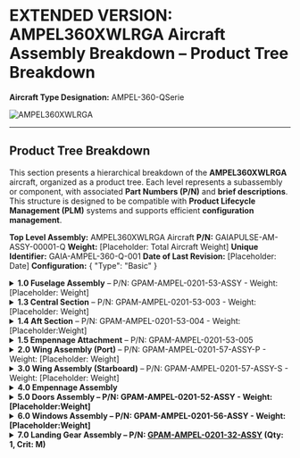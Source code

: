 # EXTENDED VERSION: AMPEL360XWLRGA Aircraft Assembly Breakdown – Product Tree Breakdown

**Aircraft Type Designation:** AMPEL-360-QSerie

![AMPEL360XWLRGA](https://camo.githubusercontent.com/0ac12a49298bfa8b91eebd309bb43cea96f27e2b72d083fe5c595e0d23df8ae9/68747470733a2f2f6578616d706c652e636f6d2f72656e646572696e675f616d70656c3336302e6a7067)

---

## Product Tree Breakdown

This section presents a hierarchical breakdown of the **AMPEL360XWLRGA** aircraft, organized as a product tree. Each level represents a subassembly or component, with associated **Part Numbers (P/N)** and **brief descriptions**. This structure is designed to be compatible with **Product Lifecycle Management (PLM)** systems and supports efficient **configuration management**.

**Top Level Assembly:** AMPEL360XWLRGA Aircraft
**P/N:** GAIAPULSE-AM-ASSY-00001-Q
**Weight:** [Placeholder: Total Aircraft Weight]
**Unique Identifier:** GAIA-AMPEL-360-Q-001
**Date of Last Revision:** [Placeholder: Date]
**Configuration:** { "Type": "Basic" }

<details>
  <summary><b>1.0 Fuselage Assembly</b> – P/N: GPAM-AMPEL-0201-53-ASSY - Weight: [Placeholder: Weight]</summary>
  - **Description:** Main body of the aircraft, houses cockpit, cabin, and cargo areas.
  - **Unique Identifier:** FUS-001
  - **Date of Last Revision:** [Placeholder: Date]
  - **Configuration:** { "Type": "Basic" }
  <details>
    <summary><b>1.1 Nose Section</b> – P/N: GPAM-AMPEL-0201-53-001 - Weight: [Placeholder: Weight]</summary>
    - **Description:** Forward-most section, protects sensors and flight instrumentation.
    - **Unique Identifier:** FUS-001-001
    - **Date of Last Revision:** [Placeholder: Date]
    - **Configuration:** { "Type": "Basic" }
    <details>
      <summary><b>1.1.1 Nose Cone</b> – P/N: GPAM-AMPEL-0201-53-001-001 - Weight: [Placeholder: Weight]</summary>
       - **Description:** Aerodynamic forward fairing, protects sensors.
       - **Unique Identifier:** ANC-001
       - **Material:** [Placeholder: Material]
       - **Supplier:** [Placeholder: Supplier and P/N]
       - **Lead Time:** [Placeholder: Lead Time]
       - **Weight:** [Placeholder: Weight]
       - **Compliance:**
         - **RoHS Compliant:** [Placeholder: Yes/No]
         - **ITAR Controlled:** [Placeholder: Yes/No]
       - **Cost:** [Placeholder: Cost]
       - **CAD Model:** [Placeholder: Link to CAD Model]
       - **Assembly Instructions:** [Placeholder: Link to Assembly Instructions]
       - **Notes:** [Placeholder: Notes]
       - **Date of Last Revision:** [Placeholder: Date]
       - **Configuration:** { "Type": "Basic" }
    </details>
    <details>
      <summary><b>1.1.2 Radome</b> – P/N: GPAM-AMPEL-0201-53-001-002 - Weight: [Placeholder: Weight]</summary>
       - **Description:** Composite structure, radar antenna cover, weather resistant.
       - **Unique Identifier:** RDM-001
       - **Material:** [Placeholder: Material]
       - **Supplier:** [Placeholder: Supplier and P/N]
       - **Lead Time:** [Placeholder: Lead Time]
       - **Weight:** [Placeholder: Weight]
       - **Compliance:**
         - **RoHS Compliant:** [Placeholder: Yes/No]
         - **ITAR Controlled:** [Placeholder: Yes/No]
       - **Cost:** [Placeholder: Cost]
       - **CAD Model:** [Placeholder: Link to CAD Model]
       - **Date of Last Revision:** [Placeholder: Date]
        - **Configuration:** { "Type": "Basic" }
    </details>
      <details>
        <summary><b>1.1.3 Cockpit Structure (Nose)</b> – P/N: GPAM-AMPEL-0201-53-001-003 - Weight: [Placeholder:Weight]</summary>
       - **Description:** Primary structural frame, supports cockpit components in nose section.
       - **Unique Identifier:** NCS-001
       - **Material:** [Placeholder: Material]
       - **Supplier:** [Placeholder: Supplier and P/N]
       - **Lead Time:** [Placeholder: Lead Time]
       - **Weight:** [Placeholder: Weight]
       - **Compliance**:
         - **RoHS Compliant**: [Placeholder: Yes/No]
         - **ITAR Controlled**: [Placeholder: Yes/No]
       - **Cost**: [Placeholder: Cost]
       - **CAD Model:** [Placeholder: Link to CAD Model]
       - **Date of Last Revision:** [Placeholder: Date]
        - **Configuration:** { "Type": "Basic" }
      </details>
        <details>
            <summary><b>1.1.4 Navigation & Sensor Suite – Nose</b> – P/N: GPAM-AMPEL-0201-53-001-100-ASSY - Weight: [Placeholder: Weight]</summary>
            - **Description**: Integrated sensor package: Radar, IR, optical sensors.
            - **Unique Identifier**: NSS-001
            - **Material**: [Placeholder: Material]
            - **Supplier**: [Placeholder: Supplier and P/N]
            - **Lead Time**: [Placeholder: Lead Time]
            - **Weight**: [Placeholder: Weight]
            - **Compliance**:
              - **RoHS Compliant**: [Placeholder: Yes/No]
              - **ITAR Controlled**: [Placeholder: Yes/No]
            - **Cost**: [Placeholder: Cost]
            - **CAD Model:** [Placeholder: Link to CAD model]
            - **Date of Last Revision**: [Placeholder: Date]
            - **Configuration:** { "Type": "Basic" }
        </details>
    </details>

    <details>
        <summary><b>1.2 Forward Section</b> – P/N: GPAM-AMPEL-0201-53-002 - Weight: [Placeholder: Weight]</summary>
        - **Description:** Section behind the nose, including the cockpit and avionics bays.
        - **Unique Identifier:** FFS-001
        - **Date of Last Revision:** [Placeholder: Date]
        - **Configuration:** { "Type": "Basic" }

        <details>
            <summary><b>1.2.1 Cockpit Module</b> – P/N: GPAM-AMPEL-0201-25-001-ASSY</summary>
            - **Configuration:** { "Type": "Basic" }
            <details>
                <summary><b>1.2.1.1 Instrument Panel</b> – P/N: GPAM-AMPEL-0201-25-001-001</summary>
                - **Description:** Integrated display system, flight data and controls interface.
                - **Unique Identifier:** IP-001
                - **Material:** [Placeholder: Material]
                - **Supplier:** [Placeholder: Supplier and P/N]
                - **Lead Time:** [Placeholder: Lead Time]
                - **Weight:** [Placeholder: Weight]
                - **Compliance:**
                    - **RoHS Compliant:** [Placeholder: Yes/No]
                    - **ITAR Controlled:** [Placeholder: Yes/No]
                - **Cost:** [Placeholder: Cost]
                - **CAD Model:** [Placeholder: Link to CAD Model]
                - **Date of Last Revision:** [Placeholder: Date]
                - **Configuration:** { "Type": "Basic" }
            </details>
            <details>
                <summary><b>1.2.1.2 Pilot Seats</b> – P/N: GPAM-AMPEL-0201-25-001-002</summary>
                - **Description:** Ergonomic, adjustable pilot and co-pilot seating units.
                - **Unique Identifier:** PS-001
                - **Material:** [Placeholder: Material]
                - **Supplier:** [Placeholder: Supplier and P/N]
                - **Lead Time:** [Placeholder: Lead Time]
                - **Weight:** [Placeholder: Weight] (per seat)
                - **Compliance:**
                    - **RoHS Compliant:** [Placeholder: Yes/No]
                    - **ITAR Controlled:** [Placeholder: Yes/No]
                - **Cost:** [Placeholder: Cost] (per seat)
                - **CAD Model:** [Placeholder: Link to CAD Model]
                - **Date of Last Revision:** [Placeholder: Date]
                - **Configuration:** { "Type": "Basic" }
            </details>
      <details>
                <summary><b>1.2.1.3 Control Yokes/Sidesticks</b> – P/N: GPAM-AMPEL-0201-25-001-003</summary>
                - **Description:** Primary flight control inputs, fly-by-quantum controls.
                - **Unique Identifier:** CY-001
                - **Material:** [Placeholder: Material]
                - **Supplier:** [Placeholder: Supplier and P/N]
                - **Lead Time:** [Placeholder: Lead Time]
                - **Weight:** [Placeholder: Weight] (per yoke)
                - **Compliance:**
                  - **RoHS Compliant:** [Placeholder: Yes/No]
                  - **ITAR Controlled:** [Placeholder: Yes/No]
                - **Cost:** [Placeholder: Cost] (per yoke)
                - **CAD Model:** [Placeholder: Link to CAD Model]
                - **Date of Last Revision:** [Placeholder: Date]
                - **Configuration:** { "Type": "Basic" }
            </details>
      <details>
                <summary><b>1.2.1.4 Cockpit Environmental Control System (ECS) Outlets</b> – P/N: GPAM-AMPEL-0201-21-001-001</summary>
                - **Description:** Dedicated ECS outlets for cockpit climate control.
                - **Unique Identifier:** ECO-001
                - **Material:** [Placeholder: Material]
                - **Supplier:** [Placeholder: Supplier and P/N]
                - **Lead Time:** [Placeholder: Lead Time]
                - **Weight:** [Placeholder: Weight] (per outlet)
                - **Compliance:**
                  - **RoHS Compliant:** [Placeholder: Yes/No]
                  - **ITAR Controlled:** [Placeholder: Yes/No]
                - **Cost:** [Placeholder: Cost] (per outlet)
                - **CAD Model:** [Placeholder: Link to CAD Model]
                - **Date of Last Revision:** [Placeholder: Date]
                - **Configuration:** { "Type": "Basic" }
            </details>
            </details>
       <details>
            <summary><b>1.2.2 Avionics Bay</b> – P/N: GPAM-AMPEL-0201-24-001-ASSY</summary>
            - **Description:** Pressurized enclosure, houses core avionics and Flight Control System computers.
            - **Unique Identifier:** AVB-001
            - **Date of Last Revision:** [Placeholder: Date]
            - **Configuration:** { "Type": "Basic" }
           <details>
              <summary><b>1.2.2.1 Flight Control Computer (FCC)</b> – P/N: GPAM-AMPEL-0201-27-001</summary>
              - **Description:** Primary FCC, manages flight surfaces and stability.
              - **Unique Identifier:** FCC-001
              - **Material:** [Placeholder:Material]
              - **Supplier:** [Placeholder: Supplier, and P/N]
              - **Lead Time:** [Placeholder: Lead Time]
              - **Weight:** [Placeholder: Weight]
              - **Compliance:**
                - **RoHS Compliant:** [Placeholder: Yes/No]
                - **ITAR Controlled:** [Placeholder: Yes/No]
              - **Cost:** [Placeholder: Cost]
              - **CAD Model:** [Placeholder: Link to CAD model]
              - **Date of Last Revision:** [Placeholder: Date]
              - **Configuration:** { "Type": "Basic" }
           </details>
           <details>
            <summary><b>1.2.2.2 Navigation Computer</b> – P/N: GPAM-AMPEL-0201-34-001</summary>
            - **Description**: Processes navigation data, GPS, inertial guidance systems.
            - **Unique Identifier**: NAV-001
            - **Material**: [Placeholder:Material]
            - **Supplier**: [Placeholder: Supplier and P/N]
            - **Lead Time**: [Placeholder: Lead Time]
            - **Weight**: [Placeholder: Weight]
            - **Compliance**:
              - **RoHS Compliant**: [Placeholder: Yes/No]
              - **ITAR Controlled**: [Placeholder: Yes/No]
            - **Cost**: [Placeholder: Cost]
            - **CAD Model:** [Placeholder: Link to CAD model]
            - **Date of Last Revision:** [Placeholder: Date]
            - **Configuration:** { "Type": "Basic" }
           </details>
           </details>
        <details>
            <summary><b>1.2.3 Forward Fuselage Structure</b> – P/N: GPAM-AMPEL-0201-53-002-001</summary>
            - **Description**: Structural shell and frames for the forward fuselage section.
            - **Unique Identifier**: FFS-002
            - **Material**: [Placeholder: Material]
            - **Supplier**: [Placeholder: Supplier and P/N]
            - **Lead Time**: [Placeholder: Lead Time]
            - **Weight**: [Placeholder: Weight]
            - **Compliance:**
              - **RoHS Compliant**: [Placeholder: Yes/No]
              - **ITAR Controlled**: [Placeholder: Yes/No]
            - **Cost**: [Placeholder: Cost]
            - **CAD Model:** [Placeholder: Link to CAD model]
            - **Date of Last Revision:** [Placeholder: Date]
            - **Configuration:** { "Type": "Basic" }
            - **Assembly Video:** [Placeholder: Link to Assembly Video]
        </details>
    </details>
</details>

<details>
  <summary><b>1.3 Central Section</b> – P/N: GPAM-AMPEL-0201-53-003 - Weight: [Placeholder: Weight]</summary>
    - **Description:** Main fuselage section, housing the cabin and cargo areas.
    - **Unique Identifier:** CFS-001
    - **Date of Last Revision:** [Placeholder: Date]
    - **Configuration:** { "Type": "Basic" }
        <details>
            <summary><b>1.3.4 Floor Structure</b> – P/N: GPAM-AMPEL-0201-53-003-001</summary>
            - **Description:** Load-bearing cabin floor structure, attachment points for seats/cargo.
            - **Unique Identifier:** FLS-001
            - **Material:** [Placeholder: Material]
            - **Supplier:** [Placeholder: Supplier, and P/N]
            - **Lead Time:** [Placeholder: Lead Time]
            - **Weight:** [Placeholder: Weight]
            - **Compliance:**
                - **RoHS Compliant:** [Placeholder: Yes/No]
                - **ITAR Controlled:** [Placeholder: Yes/No]
            - **Cost:** [Placeholder: Cost]
            - **CAD Model:** [Placeholder: Link to CAD model]
           - **Date of Last Revision:** [Placeholder: Date]
           - **Configuration:** { "Type": "Basic" }
        </details>
        <details>
          <summary><b>1.3.5 Central Fuselage Structure</b> – P/N: GPAM-AMPEL-0201-53-003-002</summary>
           - **Description:** Structural shell and frames for central fuselage section.
           - **Unique Identifier:** CFS-002
           - **Material:** [Placeholder: Material]
           - **Supplier:** [Placeholder: Supplier, and P/N]
           - **Lead Time:** [Placeholder: Lead Time]
           - **Weight:** [Placeholder: Weight]
           - **Compliance**:
             - **RoHS Compliant**: [Placeholder: Yes/No]
             - **ITAR Controlled**: [Placeholder: Yes/No]
           - **Cost**: [Placeholder: Cost]
           - **CAD Model:** [Placeholder: Link to CAD model]
           - **Assembly Video:** [View Documentation](https://example.com/videos/central_fuselage_assembly.mp4)
           - **Date of Last Revision:** [Placeholder: Date]
           - **Configuration:** { "Type": "Basic" }
        </details>
  </details>

<details>
  <summary><b>1.4 Aft Section</b> – P/N: GPAM-AMPEL-0201-53-004 - Weight: [Placeholder:Weight]</summary>
  - **Configuration:** { "Type": "Basic" }
  <details>
      <summary><b>1.4.3 Aft Fuselage Structure</b> – P/N: GPAM-AMPEL-0201-53-004-002</summary>
       - **Description:** Structural shell and frames for aft fuselage section.
       - **Unique Identifier:** AFS-001
       - **Material:** [Placeholder: Material]
       - **Supplier:** [Placeholder: Supplier, and P/N]
       - **Lead Time:** [Placeholder: Lead Time]
       - **Weight:** [Placeholder: Weight]
       - **Compliance**:
         - **RoHS Compliant**: [Placeholder: Yes/No]
         - **ITAR Controlled**: [Placeholder: Yes/No]
       - **Cost**: [Placeholder: Cost]
       - **CAD Model:** [Placeholder: Link to CAD model]
       - **Assembly Video:** [View Documentation](https://example.com/videos/central_fuselage_assembly.mp4)
       - **Date of Last Revision:** [Placeholder: Date]
       - **Configuration:** { "Type": "Basic" }
    </details>
</details>

<details>
  <summary><b>1.5 Empennage Attachment</b> – P/N: GPAM-AMPEL-0201-53-005</summary>
    - **Description:** Reinforced fuselage structure, interface for Empennage Assembly.
    - **Unique Identifier:** ETA-001
    - **Material:** [Placeholder: Material]
    - **Supplier:** [Placeholder: Supplier and P/N]
    - **Lead Time:** [Placeholder: Lead Time]
    - **Weight:** [Placeholder: Weight]
    - **Compliance:**
        - **RoHS Compliant:** [Placeholder: Yes/No]
        - **ITAR Controlled:** [Placeholder: Yes/No]
    - **Cost:** [Placeholder: Cost]
    - **CAD Model:** [Placeholder: Link to CAD Model]
    - **Date of Last Revision:** [Placeholder: Date]
    - **Configuration:** { "Type": "Basic" }
</details>
</details>

<details>
  <summary><b>2.0 Wing Assembly (Port)</b> – P/N: GPAM-AMPEL-0201-57-ASSY-P - Weight: [Placeholder: Weight]</summary>
  - **Description:** Left (port) wing assembly, including wing skin, ribs, spars, and control surfaces.
  - **Unique Identifier:** WNG-P-001
  - **Overall Dimensions:** Span: [Placeholder: Span], Chord: [Placeholder: Chord], Thickness: [Placeholder: Thickness]
  - **Weight:** [Placeholder: Weight]
  - **Date of Last Revision:** [Placeholder: Date]
   - **Configuration:** { "Type": "Basic" }
  <details>
    <summary><b>2.1 Wing Structure</b> – P/N: GPAM-AMPEL-0201-57-001 - Weight: [Placeholder: Weight]</summary>
     - **Description:** Internal wing framework.
     - **Unique Identifier:** WSP-001-S
     - **Date of Last Revision**: [Placeholder: Date]
     - **Configuration:** { "Type": "Basic" }
    <details>
      <summary><b>2.1.1 Spars (Front)</b> – P/N: GPAM-AMPEL-0201-57-001-001</summary>
       - **Description:** Forward primary load-bearing wing spars, high-strength alloy.
       - **Unique Identifier:** WSP-001-F-P
       - **Material:** [Placeholder: Material]
       - **Supplier:** [Placeholder: Supplier and P/N]
       - **Lead Time:** [Placeholder: Lead Time]
       - **Weight:** [Placeholder: Weight]
       - **Compliance:**
         - **RoHS Compliant:** [Placeholder: Yes/No]
         - **ITAR Controlled:** [Placeholder: Yes/No]
       - **Cost:** [Placeholder: Cost]
       - **CAD Model:** [Placeholder: Link to CAD Model]
       - **Date of Last Revision:** [Placeholder: Date]
       - **Configuration:** { "Type": "Basic" }
    </details>
    <details>
      <summary><b>2.1.2 Spars (Rear)</b> – P/N: GPAM-AMPEL-0201-57-001-002</summary>
       - **Description:** Rear primary load-bearing wing spars, high-strength alloy.
       - **Unique Identifier:** WSP-002-R-P
       - **Material:** [Placeholder: Material]
       - **Supplier:** [Placeholder: Supplier and P/N]
       - **Lead Time:** [Placeholder: Lead Time]
       - **Weight:** [Placeholder: Weight]
       - **Compliance:**
         - **RoHS Compliant:** [Placeholder: Yes/No]
         - **ITAR Controlled:** [Placeholder: Yes/No]
       - **Cost:** [Placeholder: Cost]
       - **CAD Model:** [Placeholder: Link to CAD Model]
       - **Date of Last Revision:** [Placeholder: Date]
        - **Configuration:** { "Type": "Basic" }
    </details>
    <details>
      <summary><b>2.1.3 Ribs</b> – P/N: GPAM-AMPEL-0201-57-001-003</summary>
       - **Description:** Airfoil shape formers, internal wing structure support members.
       - **Unique Identifier:** WRB-001-P (sequentially numbered)
       - **Material:** [Placeholder: Material]
       - **Supplier:** [Placeholder: Supplier and P/N]
       - **Lead Time:** [Placeholder: Lead Time]
       - **Weight:** [Placeholder: Weight] (per rib)
       - **Compliance:**
         - **RoHS Compliant:** [Placeholder: Yes/No]
         - **ITAR Controlled:** [Placeholder: Yes/No]
       - **Cost:** [Placeholder: Cost] (per rib)
       - **CAD Model:** [Placeholder: Link to CAD Model]
       - **Date of Last Revision:** [Placeholder: Date]
       - **Configuration:** { "Type": "Basic" }
    </details>
    <details>
      <summary><b>2.1.4 Skin Panels</b> – P/N: GPAM-AMPEL-0201-57-001-004</summary>
       - **Description:** Aerodynamic outer wing surfaces, composite material, Port side.
       - **Unique Identifier:** WSK-001-P
       - **Material:** [Placeholder: Material]
       - **Supplier:** [Placeholder: Supplier and P/N]
       - **Lead Time:** [Placeholder: Lead Time]
       - **Weight:** [Placeholder: Weight]
       - **Compliance:**
         - **RoHS Compliant:** [Placeholder: Yes/No]
         - **ITAR Controlled:** [Placeholder: Yes/No]
       - **Cost:** [Placeholder: Cost]
       - **CAD Model:** [Placeholder: Link to CAD Model]
       - **Date of Last Revision:** [Placeholder: Date]
        - **Configuration:** { "Type": "Basic" }
    </details>
  </details>
  <details>
    <summary><b>2.2 Winglets</b> – P/N: GPAM-AMPEL-0201-57-002-P</summary>
     - **Description:** Drag-reducing wingtip devices, enhance aerodynamic efficiency, Port side.
     - **Unique Identifier:** WLT-001-P
     - **Material:** [Placeholder: Material]
     - **Supplier:** [Placeholder: Supplier and P/N]
     - **Lead Time:** [Placeholder: Lead Time]
     - **Weight:** [Placeholder: Weight]
     - **Compliance:**
       - **RoHS Compliant:** [Placeholder: Yes/No]
       - **ITAR Controlled:** [Placeholder: Yes/No]
     - **Cost:** [Placeholder: Cost]
     - **CAD Model:** [Placeholder: Link to CAD Model]
     - **Date of Last Revision:** [Placeholder: Date]
     - **Configuration:** { "Type": "Basic" }
  </details>
    <details>
        <summary><b>2.3 High-Lift Devices Assembly</b> – P/N: GPAM-AMPEL-0201-57-003-ASSY</summary>
        - **Description:** Complete assembly of flaps and slats, Port side.
        - **Unique Identifier:** HLD-001-P
        - **Weight:** [Placeholder: Weight]
        - **Date of Last Revision:** [Placeholder: Date]
        - **Configuration:** { "Type": "Basic" }
   </details>
  <details>
    <summary><b>2.4 Control Surfaces</b> – P/N: GPAM-AMPEL-0201-57-004-ASSY-P</summary>
     - **Description:** Ailerons and spoilers for roll control, aerodynamic control, Port wing.
     - **Unique Identifier:** CS-001-P
      - **Configuration:** { "Type": "Basic" }
     <details>
        <summary><b>2.4.1 Ailerons (Port Wing)</b> – P/N: GPAM-AMPEL-0201-57-004-001-P</summary>
         - **Description:** Primary roll control surfaces, outer wing trailing edge, Port side.
         - **Unique Identifier:** AIL-001-P
         - **Material:** [Placeholder: Material]
         - **Supplier:** [Placeholder: Supplier and P/N]
         - **Lead Time:** [Placeholder: Lead Time]
         - **Weight:** [Placeholder: Weight] (per aileron)
         - **Compliance:**
           - **RoHS Compliant:** [Placeholder: Yes/No]
           - **ITAR Controlled:** [Placeholder: Yes/No]
         - **Cost:** [Placeholder: Cost] (per aileron)
         - **CAD Model:** [Placeholder: Link to CAD Model]
         - **Assembly Video:** [View Documentation](https://example.com/videos/aileron_assembly.mp4)
         - **Date of Last Revision:** [Placeholder: Date]
        - **Configuration:** { "Type": "Basic" }
     </details>
     <details>
        <summary><b>2.4.2 Spoilers (Port Wing)</b> – P/N: GPAM-AMPEL-0201-57-004-002-P</summary>
         - **Description:** Lift dump and roll assist surfaces, upper wing surface, Port side.
         - **Unique Identifier:** SPL-001-P
         - **Material:** [Placeholder: Material]
         - **Supplier:** [Placeholder: Supplier and P/N]
         - **Lead Time:** [Placeholder: Lead Time]
         - **Weight:** [Placeholder: Weight] (per spoiler)
         - **Compliance:**
           - **RoHS Compliant:** [Placeholder: Yes/No]
           - **ITAR Controlled:** [Placeholder: Yes/No]
         - **Cost:** [Placeholder: Cost] (per spoiler)
         - **CAD Model:** [Placeholder: Link to CAD Model]
         - **Date of Last Revision:** [Placeholder: Date]
        - **Configuration:** { "Type": "Basic" }
     </details>
  </details>
  <details>
    <summary><b>2.5 Fuel Tank – Wing (Port)</b> – P/N: GPAM-AMPEL-0201-57-005-ASSY-P</summary>
     - **Description:** Integrated fuel tank within wing structure, Port side.
     - **Unique Identifier:** FTK-001-P
      - **Configuration:** { "Type": "Basic" }
     <details>
        <summary><b>2.5.1 Fuel Bladder (Port Wing)</b> – P/N: GPAM-AMPEL-0201-57-005-001-P</summary>
         - **Description:** Flexible fuel bladder within wing structure, Port side.
         - **Unique Identifier:** FTB-001-P
         - **Material:** [Placeholder: Material]
         - **Supplier:** [Placeholder: Supplier and P/N]
         - **Lead Time:** [Placeholder: Lead Time]
         - **Weight:** [Placeholder: Weight]
         - **Compliance:**
           - **RoHS Compliant:** [Placeholder: Yes/No]
           - **ITAR Controlled:** [Placeholder: Yes/No]
         - **Cost:** [Placeholder: Cost]
         - **CAD Model:** [Placeholder: Link to CAD Model]
         - **Date of Last Revision:** [Placeholder: Date]
        - **Configuration:** { "Type": "Basic" }
     </details>
     <details>
        <summary><b>2.5.2 Fuel Vent System (Port Wing)</b> – P/N: GPAM-AMPEL-0201-57-005-002-ASSY-P</summary>
         - **Description:** Fuel tank venting and pressure regulation system, Port side.
         - **Unique Identifier:** FVS-001-P
         - **Material:** [Placeholder: Material]
         - **Supplier:** [Placeholder: Supplier and P/N]
         - **Lead Time:** [Placeholder: Lead Time]
         - **Weight:** [Placeholder: Weight]
         - **Compliance:**
           - **RoHS Compliant:** [Placeholder: Yes/No]
           - **ITAR Controlled:** [Placeholder: Yes/No]
         - **Cost:** [Placeholder: Cost]
         - **CAD Model:** [Placeholder: Link to CAD Model]
         - **Date of Last Revision:** [Placeholder: Date]
          - **Configuration:** { "Type": "Basic" }
     </details>
     <details>
        <summary><b>2.5.3 Fuel Pump (Port Wing)</b> – P/N: GPAM-AMPEL-0201-57-005-003-P</summary>
         - **Description:** Fuel pump for fuel delivery from wing tank, Port side.
         - **Unique Identifier:** FUP-001-P
         - **Material:** [Placeholder: Material]
         - **Supplier:** [Placeholder: Supplier and P/N]
         - **Lead Time:** [Placeholder: Lead Time]
         - **Weight:** [Placeholder: Weight]
         - **Compliance:**
           - **RoHS Compliant:** [Placeholder: Yes/No]
           - **ITAR Controlled:** [Placeholder: Yes/No]
         - **Cost:** [Placeholder: Cost]
         - **CAD Model:** [Placeholder: Link to CAD Model]
         - **Date of Last Revision:** [Placeholder: Date]
         - **Configuration:** { "Type": "Basic" }
     </details>
  </details>
</details>

<details>
    <summary><b>3.0 Wing Assembly (Starboard)</b> – P/N: GPAM-AMPEL-0201-57-ASSY-S - Weight: [Placeholder: Weight]</summary>
   - **Description:** Starboard wing assembly. *(Structure mirrors the Port Wing Assembly – details use the “-S” suffix.)*
   - **Unique Identifier:** WPA-001-S
   - **Overall Dimensions:** Span: [Placeholder: Span], Chord: [Placeholder: Chord], Thickness: [Placeholder: Thickness]
   - **Weight:** [Placeholder: Weight]
    - **Configuration:** { "Type": "Basic" }
</details>

<details>
<summary><b>4.0 Empennage Assembly</summary>
- **Description:** Tail unit that includes horizontal and vertical stabilizers, rudder, and elevator.
- **Unique Identifier:** EMP-001
- **Date of Last Revision:** [Placeholder: Date]
- **Configuration:** { "Type": "Basic" }
    <details>
        <summary><b>4.1 Vertical Stabilizer</b> – P/N: GPAM-AMPEL-0201-55-001</summary>
            <details>
                <summary><b>4.1.1 Rudder</b> – P/N: GPAM-AMPEL-0201-55-001-001</summary>
                - **Description:** Vertical control surface, yaw control, aerodynamic hinge.
                - **Unique Identifier:** RDR-001
                - **Material:** [Placeholder:Material]
                - **Supplier:** [Placeholder: Supplier, and P/N]
                - **Lead Time:** [Placeholder: Lead Time]
                - **Weight:** [Placeholder: Weight]
                - **Compliance:**
                - **RoHS Compliant:** [Placeholder: Yes/No]
                - **ITAR Controlled:** [Placeholder: Yes/No]
                - **Cost:** [Placeholder: Cost]
                - **CAD Model:** [Placeholder: Link to CAD model]
                - **Date of Last Revision:** [Placeholder: Date]
                 - **Configuration:** { "Type": "Basic" }
            </details>
            <details>
                 <summary><b>4.1.2 Vertical Stabilizer Structure</summary>
                   - **Description**: Internal structure of the Vertical Stabilizer.
                   - **Unique Identifier**: VSS-001
                    - **Material:** [Placeholder: Material]
                    - **Supplier:** [Placeholder: Supplier, and P/N]
                    - **Lead Time:** [Placeholder: Lead Time]
                    - **Weight:** [Placeholder: Weight]
                    - **Compliance:**
                      - **RoHS Compliant:** [Placeholder: Yes/No]
                      - **ITAR Controlled:** [Placeholder: Yes/No]
                    - **Cost:** [Placeholder: Cost]
                    - **CAD Model:** [Placeholder: Link to CAD model]
                    - **Date of Last Revision:** [Placeholder: Date]
                     - **Configuration:** { "Type": "Basic" }
                 </details>
        </details>
    <details>
        <summary><b>4.2 Horizontal Stabilizer</b> – P/N: GPAM-AMPEL-0201-55-002</summary>
            <details>
                <summary><b>4.2.1 Elevators</b> – P/N: GPAM-AMPEL-0201-55-002-001</summary>
                - **Description:** Horizontal control surfaces, pitch control, aerodynamic hinge.
                - **Unique Identifier:** ELV-001
                - **Material:** [Placeholder: Material]
                - **Supplier:** [Placeholder: Supplier, and P/N]
                - **Lead Time:** [Placeholder: Lead Time]
                - **Weight:** [Placeholder: Weight]
                - **Compliance:**
                  - **RoHS Compliant:** [Placeholder: Yes/No]
                  - **ITAR Controlled:** [Placeholder: Yes/No]
                - **Cost:** [Placeholder: Cost]
                - **CAD Model:** [Placeholder: Link to CAD Model]
                - **Assembly Video:** [Placeholder: Link to Assembly Video]
                - **Date of Last Revision:** [Placeholder: Date]
                 - **Configuration:** { "Type": "Basic" }
            </details>
            <details>
                 <summary><b>4.2.2 Horizontal Stabilizer Structure</b> – P/N: GPAM-AMPEL-0201-55-002-002</summary>
                   - **Description**: Internal structure of the Horizontal Stabilizer.
                   - **Unique Identifier**: HSS-001
                   - **Material:** [Placeholder: Material]
                   - **Supplier:** [Placeholder: Supplier, and P/N]
                   - **Lead Time:** [Placeholder: Lead Time]
                   - **Weight:** [Placeholder: Weight]
                   - **Compliance:**
                     - **RoHS Compliant:** [Placeholder: Yes/No]
                     - **ITAR Controlled:** [Placeholder: Yes/No]
                   - **Cost:** [Placeholder: Cost]
                   - **CAD Model:** [Placeholder: Link to CAD Model]
                   - **Date of Last Revision:** [Placeholder: Date]
                    - **Configuration:** { "Type": "Basic" }
                 </details>
        </details>
</details>

<details>
  <summary><b>5.0 Doors Assembly</b> – P/N: GPAM-AMPEL-0201-52-ASSY - Weight: [Placeholder:Weight]</summary>
  - **Description:** Assemblies for main entry doors, cargo doors, and emergency exits.
  - **Unique Identifier:** DRS-001
  - **Date of Last Revision:** [Placeholder: Date]
  - **Configuration:** { "Type": "Basic" }
  <details>
    <summary><b>5.1 Passenger Doors</b> – P/N: GPAM-AMPEL-0201-52-001-ASSY</summary>
     - **Description:** Main passenger entry/exit door assemblies, Port and Starboard.
     - **Unique Identifier:** PD-001
     - **Date of Last Revision:** [Placeholder: Date]
      - **Configuration:** { "Type": "Basic" }
     <details>
       <summary><b>5.1.1 Passenger Door (Forward Port)</b> – P/N: GPAM-AMPEL-0201-52-001-001-FP</summary>
        - **Description:** Forward passenger entry door, Port side.
        - **Unique Identifier:** PDO-002-FP
        - **Material:** [Placeholder: Material]
        - **Supplier:** [Placeholder: Supplier and P/N]
        - **Lead Time:** [Placeholder: Lead Time]
        - **Weight:** [Placeholder: Weight]
        - **Compliance:**
          - **RoHS Compliant:** [Placeholder: Yes/No]
          - **ITAR Controlled:** [Placeholder: Yes/No]
        - **Cost:** [Placeholder: Cost]
        - **CAD Model:** [Placeholder: Link to CAD Model]
        - **Assembly Video:** [Placeholder: Link to Assembly Video]
        - **Date of Last Revision:** [Placeholder: Date]
         - **Configuration:** { "Type": "Basic" }
     </details>
    </details>
</details>

<details>
  <summary><b>6.0 Windows Assembly</b> – P/N: GPAM-AMPEL-0201-56-ASSY - Weight: [Placeholder:Weight]</summary>
  - **Description:** Window panels and frames for cockpit and passenger cabin.
  - **Unique Identifier:** WND-001
  - **Date of Last Revision:** [Placeholder: Date]
  - **Configuration:** { "Type": "Basic" }
  <details>
    <summary><b>6.1 Cockpit Windows</b> – P/N: GPAM-AMPEL-0201-56-001-ASSY</summary>
     - **Description:** Multi-layer, heated cockpit window assemblies, forward visibility.
     - **Unique Identifier:** CWND-001
     - **Date of Last Revision:** [Placeholder: Date]
      - **Configuration:** { "Type": "Basic" }
    <details>
       <summary><b>6.1.1 Windshield (Left)</b> – P/N: GPAM-AMPEL-0201-56-001-001-L</summary>
        - **Description:** Left side windshield panel, cockpit.
        - **Unique Identifier:** CWND-001-L
        - **Material:** [Placeholder: Material]
        - **Supplier:** [Placeholder: Supplier and P/N]
        - **Lead Time:** [Placeholder: Lead Time]
        - **Weight:** [Placeholder: Weight]
        - **Compliance:**
          - **RoHS Compliant:** [Placeholder: Yes/No]
          - **ITAR Controlled:** [Placeholder: Yes/No]
        - **Cost:** [Placeholder: Cost]
        - **CAD Model:** [Placeholder: Link to CAD Model]
        - **Date of Last Revision:** [Placeholder: Date]
         - **Configuration:** { "Type": "Basic" }
       </details>
    </details>
</details>

<details>
  <summary><b>7.0 Landing Gear Assembly</b> –
    P/N:
    <a href="docs/GPAM/ATA32/GPAM-AMPEL-0201-32-ASSY.md">GPAM-AMPEL-0201-32-ASSY</a>
    (Qty: 1, Crit: M)
  </summary>

  - **Description:** Main landing gear assembly for the aircraft.
  - *Complete breakdown available at <a href="docs/IPB/GPAM-AMPEL-0201-IPB-0001.md">GPAM-AMPEL-0201-IPD-0001</a>* (IPB Document)

  <details>
    <summary><b>7.1 Main Landing Gear (Left)</b> –
      P/N:
      <a href="docs/GPAM/ATA32/GPAM-AMPEL-0201-32-001-L.md">GPAM-AMPEL-0201-32-001-L</a>
      (Qty: 1, Crit: C)
    </summary>
    - **Description:** Left main landing gear assembly, including shock strut, wheel, and brake.
    - **Function:** Supports the aircraft during ground operations (left side). Provides shock absorption during landing and taxiing.
    - **Material Principal:** High-strength steel, with titanium alloy components.
    - **Weight (Estimated):** 1500 kg
     - **CAD Model:** [Placeholder - Link to CAD Model]
    - **Supplier:** [Placeholder - Supplier Name]
    - **Lead Time:** [Placeholder - Lead Time]
    - **Cost (USD):** [Placeholder - Cost]
    - **Life Cycle State:** Prototype
    - **AMM:** [Placeholder - Link to AMM Data Module]
    - **IPB:** [Placeholder - Link to IPB Data Module]
    - **TSM:** [Placeholder - Link to TSM Data Module]
     - **Date of Last Revision:** [Placeholder - Date]

    <details>
      <summary><b>7.1.1 Main Landing Gear Strut (Left)</b> –
        P/N:
        <a href="docs/GPAM/ATA32/GPAM-AMPEL-0201-32-001-001-L.md">GPAM-AMPEL-0201-32-001-001-L</a>
        (Qty: 1, Crit: C)
      </summary>
      - **Description:** Shock-absorbing strut for the left main landing gear.
      - **Function:**  Provides primary load-bearing support and absorbs impact forces during landing.
      - **Material:** High-Strength Steel (e.g., 300M)
      - **Weight:** 800 kg (estimated)
       - **CAD Model:** [Placeholder - Link to CAD Model]
      - **Supplier:** [Placeholder - Supplier Name]
      - **Lead Time:** [Placeholder - Lead Time]
      - **Cost (USD):** [Placeholder - Cost]
      - **Life Cycle State:** Prototype
      - **AMM:** [Placeholder - Link to AMM Data Module]
      - **IPB:** [Placeholder - Link to IPB Data Module]
      - **TSM:** [Placeholder - Link to TSM Data Module]
       - **Date of Last Revision:** [Placeholder - Date]
    </details>

    <details>
      <summary><b>7.1.2 Main Landing Gear Wheels & Brakes (Left)</b> –
        P/N:
        <a href="docs/GPAM/ATA32/GPAM-AMPEL-0201-32-001-002-ASSY-L.md">GPAM-AMPEL-0201-32-001-002-ASSY-L</a>
        (Qty: 1, Crit: C)
      </summary>
      - **Description:** Wheel and brake assemblies for the left main landing gear.
      - **Function:**  Provides ground support and braking capability.
       - **Material:** High-strength aluminum alloy (wheels), carbon-carbon composite (brakes).
       - **Weight:** 600 kg (estimated)
       - **CAD Model:** [Placeholder - Link to CAD Model]
      - **Supplier:** [Placeholder - Supplier Name]
      - **Lead Time:** [Placeholder - Lead Time]
      - **Cost (USD):** [Placeholder - Cost]
      - **Life Cycle State:** Prototype
      - **AMM:** [Placeholder - Link to AMM Data Module]
      - **IPB:** [Placeholder - Link to IPB Data Module]
      - **TSM:** [Placeholder - Link to TSM Data Module]
       - **Date of Last Revision:** [Placeholder - Date]
    </details>

    <details>
      <summary><b>7.1.3 Landing Gear Actuation System (Left)</b> –
        P/N:
        <a href="docs/GPAM/ATA32/GPAM-AMPEL-0201-32-001-003-ASSY-L.md">GPAM-AMPEL-0201-32-001-003-ASSY-L</a>
        (Qty: 1, Crit: M)
      </summary>
      - **Description:** Hydraulic actuator and linkage for left main landing gear retraction.
      - **Function:**  Extends and retracts the landing gear.
      - **Material:**  High-strength aluminum alloy, steel.
      - **Weight:** 100 kg (estimated)
      - **CAD Model:** [Placeholder - Link to CAD Model]
      - **Supplier:** [Placeholder - Supplier Name]
      - **Lead Time:** [Placeholder - Lead Time]
      - **Cost (USD):** [Placeholder - Cost]
      - **Life Cycle State:** Prototype
      - **AMM:** [Placeholder - Link to AMM Data Module]
      - **IPB:** [Placeholder - Link to IPB Data Module]
      - **TSM:** [Placeholder - Link to TSM Data Module]
       - **Date of Last Revision:** [Placeholder - Date]
    </details>
  </details>

  <details>
      <summary><b>7.2 Main Landing Gear (Right)</b> – P/N: GPAM-AMPEL-0201-32-001-R (Qty: 1, Crit: C)</summary>
      - **Description:** Right main landing gear assembly, mirror of the left main landing gear.
       - **Function:** Supports the aircraft during ground operations (right side). Provides shock absorption during landing and taxiing.
      - **Material Principal:** High-strength steel, with titanium alloy components.
      - **Weight (Estimated):** 1500 kg
       - **CAD Model:** [Placeholder - Link to CAD Model]
      - **Supplier:** [Placeholder - Supplier Name]
      - **Lead Time:** [Placeholder - Lead Time]
      - **Cost (USD):** [Placeholder - Cost]
      - **Life Cycle State:** Prototype
      - **AMM:** [Placeholder - Link to AMM Data Module]
      - **IPB:** [Placeholder - Link to IPB Data Module]
      - **TSM:** [Placeholder - Link to TSM Data Module]
     - **Date of Last Revision:** [Placeholder - Date]
     <details>
       <summary><b>7.2.1 Main Landing Gear Strut (Right)</b> – P/N: GPAM-AMPEL-0201-32-001-001-R (Qty: 1, Crit: C)</summary>
        - **Description:** Shock-absorbing strut for the Right Main Landing Gear.
         - **Function:** Provides primary load-bearing support and absorbs impact forces during landing.
        - **Material:** High-Strength Steel (e.g., 300M)
        - **Weight:** 800 kg (estimated)
         - **CAD Model:** [Placeholder - Link to CAD Model]
        - **Supplier:** [Placeholder - Supplier Name]
        - **Lead Time:** [Placeholder - Lead Time]
        - **Cost (USD):** [Placeholder - Cost]
        - **Life Cycle State:** Prototype
        - **AMM:** [Placeholder - Link to AMM Data Module]
        - **IPB:** [Placeholder - Link to IPB Data Module]
        - **TSM:** [Placeholder - Link to TSM Data Module]
         - **Date of Last Revision:** [Placeholder - Date]
     </details>
      <details>
       <summary><b>7.2.2 Main Landing Gear Wheels & Brakes (Right)</b> – P/N: GPAM-AMPEL-0201-32-001-002-ASSY-R (Qty: 1, Crit: C)</summary>
        - **Description:** Wheel and brake assemblies for the Right Main Landing Gear.
        - **Function:**  Provides ground support and braking capability.
        - **Material:** High-strength aluminum alloy (wheels), carbon-carbon composite (brakes).
        - **Weight:** 600 kg (estimated)
         - **CAD Model:** [Placeholder - Link to CAD Model]
        - **Supplier:** [Placeholder - Supplier Name]
        - **Lead Time:** [Placeholder - Lead Time]
        - **Cost (USD):** [Placeholder - Cost]
        - **Life Cycle State:** Prototype
        - **AMM:** [Placeholder - Link to AMM Data Module]
        - **IPB:** [Placeholder - Link to IPB Data Module]
        - **TSM:** [Placeholder - Link to TSM Data Module]
        - **Date of Last Revision:** [Placeholder - Date]
     </details>
     <details>
      <summary><b>7.2.3 Landing Gear Actuation System (Main Right)</b> – P/N: GPAM-AMPEL-0201-32-001-003-ASSY-R (Qty: 1, Crit: M)</summary>
        - **Description:** Hydraulic actuator and linkage for the Right Main Landing Gear.
         - **Function:**  Extends and retracts the landing gear.
      - **Material:**  High-strength aluminum alloy, steel.
      - **Weight:** 100 kg (estimated)
       - **CAD Model:** [Placeholder - Link to CAD Model]
      - **Supplier:** [Placeholder - Supplier Name]
      - **Lead Time:** [Placeholder - Lead Time]
      - **Cost (USD):** [Placeholder - Cost]
      - **Life Cycle State:** Prototype
      - **AMM:** [Placeholder - Link to AMM Data Module]
      - **IPB:** [Placeholder - Link to IPB Data Module]
      - **TSM:** [Placeholder - Link to TSM Data Module]
     - **Date of Last Revision:** [Placeholder - Date]
      </details>
   </details>
<details>
<summary><b>7.3 Nose Landing Gear</b> – P/N: GPAM-AMPEL-0201-32-002 (Qty: 1, Crit: C)</summary>

    - **Description:** Nose Landing Gear assembly, steerable and shock absorbing.
     - **Function:** Supports the aircraft's nose during ground operations, including steering.
     - **Material:** Primarily high-strength steel and aluminum alloy.
      - **Weight:** 850 kg (estimated)
       - **CAD Model:** [Placeholder - Link to CAD Model]
      - **Supplier:** [Placeholder - Supplier Name]
      - **Lead Time:** [Placeholder - Lead Time]
      - **Cost (USD):** [Placeholder - Cost]
      - **Life Cycle State:** Prototype
      - **AMM:** [Placeholder - Link to AMM Data Module]
      - **IPB:** [Placeholder - Link to IPB Data Module]
      - **TSM:** [Placeholder - Link to TSM Data Module]
     - **Date of Last Revision:** [Placeholder - Date]
    <details>
        <summary><b>7.3.1 Nose Landing Gear Strut</b> – P/N: GPAM-AMPEL-0201-32-002-001 (Qty: 1, Crit: C)</summary>
        - **Description:** Shock-absorbing and steerable strut for Nose Landing Gear.
        - **Function:**  Provides primary load-bearing support, absorbs impact, and enables nose wheel steering.
        - **Material:** High-Strength Steel (e.g., 300M)
        - **Weight:** 450 kg (estimated)
        - **CAD Model:** [Placeholder - Link to CAD Model]
        - **Supplier:** [Placeholder]
        - **Lead Time:** [Placeholder]
        - **Cost (USD):** [Placeholder]
        - **Life Cycle State:** Prototype
         - **AMM:** [Placeholder - Link to AMM Data Module]
        - **IPB:** [Placeholder - Link to IPB Data Module]
        - **TSM:** [Placeholder - Link to TSM Data Module]
        - **Date of Last Revision:** [Placeholder - Date]
    </details>
    <details>
        <summary><b>7.3.2 Nose Landing Gear Wheels & Tires</b> – P/N: GPAM-AMPEL-0201-32-002-002-ASSY (Qty: 1, Crit: C)</summary>
        - **Description:** Wheel and tire assembly for Nose Landing Gear.
        - **Function:** Supports the aircraft's nose on the ground.
        - **Material:**  Aluminum alloy (wheel), rubber composite (tire)
        - **Weight:** 300 kg (estimated)
        - **CAD Model:** [Placeholder - Link to CAD Model]
        - **Supplier:** [Placeholder]
        - **Lead Time:** [Placeholder]
        - **Cost (USD):** [Placeholder]
        - **Life Cycle State:** Prototype
         - **AMM:** [Placeholder - Link to AMM Data Module]
        - **IPB:** [Placeholder - Link to IPB Data Module]
        - **TSM:** [Placeholder - Link to TSM Data Module]
        - **Date of Last Revision:** [Placeholder - Date]
    </details>
    <details>
      <summary><b>7.3.3 Landing Gear Actuation System (Nose)</b> – P/N: GPAM-AMPEL-0201-32-002-003-ASSY (Qty: 1, Crit: M)</summary>
        - **Description:** Hydraulic actuator and linkage for Nose Landing Gear retraction.
         - **Function:**  Extends and retracts the nose landing gear.
        - **Material:** High-strength aluminum alloy, steel
        - **Weight:** 80 kg (estimated)
        - **CAD Model:** [Placeholder - Link to CAD Model]
        - **Supplier:** [Placeholder]
        - **Lead Time:** [Placeholder]
        - **Cost (USD):** [Placeholder]
        - **Life Cycle State:** Prototype
         - **AMM:** [Placeholder - Link to AMM Data Module]
        - **IPB:** [Placeholder - Link to IPB Data Module]
        - **TSM:** [Placeholder - Link to TSM Data Module]
        - **Date of Last Revision:** [Placeholder - Date]
    </details>
    <details>
      <summary><b>7.3.4 Nose Wheel Steering System</b> – P/N: GPAM-AMPEL-0201-32-002-004-ASSY (Qty: 1, Crit: M)</summary>
      - **Description:** Steering mechanism and controls for the Nose Landing Gear.
        - **Function:** Allows directional control of the aircraft during ground operations.
        - **Material:** High-strength aluminum alloy, steel
        - **Weight:** 20 kg (estimated)
       - **CAD Model:** [Placeholder - Link to CAD Model]
        - **Supplier:** [Placeholder]
        - **Lead Time:** [Placeholder]
        - **Cost (USD):** [Placeholder]
        - **Life Cycle State:** Prototype
         - **AMM:** [Placeholder - Link to AMM Data Module]
        - **IPB:** [Placeholder - Link to IPB Data Module]
        - **TSM:** [Placeholder - Link to TSM Data Module]
       - **Date of Last Revision:** [Placeholder - Date]
    </details>
</details>

<details>
  <summary><b>7.4 Landing Gear Components</b></summary>

  <details>
    <summary><b>7.4.1 Strut Components</b></summary>
    - **P/N:** [GPAM-AMPEL-0201-32-DAMP](docs/GPAM/ATA32/GPAM-AMPEL-0201-32-DAMP.md) – Hydraulic damper (Qty: 2, Crit: C)
    - **P/N:** [GPAM-AMPEL-0201-32-SLEEVE](docs/GPAM/ATA32/GPAM-AMPEL-0201-32-SLEEVE.md) – Sliding sleeve (Qty: 2, Crit: M)
    - **P/N:** [GPAM-AMPEL-0201-32-PISTON](docs/GPAM/ATA32/GPAM-AMPEL-0201-32-PISTON.md) – Hydraulic piston (Qty: 2, Crit: M)
    - **P/N:** [GPAM-AMPEL-0201-32-HOSE](docs/GPAM/ATA32/GPAM-AMPEL-0201-32-HOSE.md) – High-pressure hydraulic hose (Qty: 4, Crit: M)
  </details>

  <details>
    <summary><b>7.4.2 Wheel & Brake Components</b></summary>
    - **P/N:** [GPAM-AMPEL-0201-32-TIRE](docs/GPAM/ATA32/GPAM-AMPEL-0201-32-TIRE.md) – Reinforced tire (Qty: 6, Crit: M)  *(2 main, 2 nose + 2 spares?)*
    - **P/N:** [GPAM-AMPEL-0201-32-BRAKE](docs/GPAM/ATA32/GPAM-AMPEL-0201-32-BRAKE.md) – Brake assembly with discs (Qty: 4, Crit: C) *(2 main)*
    - **P/N:** [GPAM-AMPEL-0201-32-VALVE](docs/GPAM/ATA32/GPAM-AMPEL-0201-32-VALVE.md) – Pressure control valve (Qty: 2, Crit: M)
    - **P/N:** [GPAM-AMPEL-0201-32-WHEEL](docs/GPAM/ATA32/GPAM-AMPEL-0201-WHEEL.md) - Wheel (Qty: 4, Crit: M) *(2 main, 2 nose)*
  </details>

  <details>
    <summary><b>7.4.3 Retraction & Locking System</b></summary>
    - **P/N:** [GPAM-AMPEL-0201-32-LINK](docs/GPAM/ATA32/GPAM-AMPEL-0201-32-LINK.md) – Retraction link (Qty: 2, Crit: M)
    - **P/N:** [GPAM-AMPEL-0201-32-ACT](docs/GPAM/ATA32/GPAM-AMPEL-0201-32-ACT.md) – Hydraulic actuator (Qty: 3, Crit: M)  *(2 main, 1 nose)*
    - **P/N:** [GPAM-AMPEL-0201-32-SENSOR](docs/GPAM/ATA32/GPAM-AMPEL-0201-32-SENSOR.md) – Landing gear position sensor (Qty: 6, Crit: M) *(2 per gear)*
    - **P/N:** [GPAM-AMPEL-0201-32-LOCK](docs/GPAM/ATA32/GPAM-AMPEL-0201-32-LOCK.md) – Locking mechanism (Qty: 3, Crit: C)
  </details>
</details>

<details>
<summary><b>8.0 Propulsion System (Q-01 Quantum Propulsion)</b> – P/N: GPAM-AMPEL-0201-71-ASSY - Weight: [Placeholder:Weight]</summary>
  - **Description:** Main powerplant assembly, including engine core, intake, exhaust, and mounting hardware.
  - **Weight:**[Placeholder: Weight]
  - **Unique Identifier:** PROP-001
  - **Date of Last Revision:** [Placeholder: Date]
  - **Configuration:** { "Type": "Basic" }
  <details>
    <summary><b>8.1 Quantum Entanglement Engine (QEE)</b> – P/N: GPAM-AMPEL-0201-72-001-ASSY</summary>
     - **Description:** Core of the Quantum Propulsion System, using quantum entanglement for thrust.
      - **Configuration:** { "Type": "Basic" }
    <details>
      <summary><b>8.1.1 Particle Source (PS)</b> – P/N: GPAM-AMPEL-0201-72-001-001</summary>
       - **Description:** Source of particles for quantum entanglement, using isotopic materials.
       - **Unique Identifier:** PS-001
       - **Material:** [Placeholder: Material]
       - **Supplier:** [Placeholder: Supplier and P/N]
       - **Lead Time:** [Placeholder: Lead Time]
       - **Weight:** [Placeholder: Weight]
       - **Compliance:**
         - **RoHS Compliant:** [Placeholder: Yes/No]
         - **ITAR Controlled:** [Placeholder: Yes/No]
       - **Cost:** [Placeholder: Cost]
       - **CAD Model:** [Placeholder: Link to CAD Model]
       - **Date of Last Revision:** [Placeholder: Date]
        - **Configuration:** { "Type": "Basic" }
      </details>
    </details>
</details>

<details>
  <summary><b>9.0 Electrical Power System</b> – P/N: GPAM-AMPEL-0201-24-ASSY - Weight: [Placeholder:Weight]</summary>
  - **Description:** Distribution, generation, and regulation of electrical power.
  - **Weight:** [Placeholder: Weight]
  - **Unique Identifier:** ELEC-001
  - **Date of Last Revision:** [Placeholder: Date]
  - **Configuration:** { "Type": "Basic" }
  <details>
    <summary><b>9.1 Primary Power Generation – AEHCS</b> – P/N: GPAM-AMPEL-0201-24-001-ASSY</summary>
     - **Description:** Atmospheric Energy Harvesting and Conversion System – primary power source.
      - **Configuration:** { "Type": "Basic" }
    <details>
        <summary><b>9.1.1 Atmospheric Energy Harvester (AEH) Units</b> – P/N: GPAM-AMPEL-0201-24-001-001</summary>
         - **Description:** Units converting atmospheric energy into electrical power.
         - **Unique Identifier:** AEHU-001
         - **Material:** [Placeholder: Material]
         - **Supplier:** [Placeholder: Supplier and P/N]
         - **Lead Time:** [Placeholder: Lead Time]
         - **Weight:** [Placeholder: Weight]
         - **Compliance:**
           - **RoHS Compliant:** [Placeholder: Yes/No]
           - **ITAR Controlled:** [Placeholder: Yes/No]
         - **Cost:** [Placeholder: Cost]
         - **CAD Model:** [Placeholder: Link to CAD Model]
         - **Date of Last Revision:** [Placeholder: Date]
          - **Configuration:** { "Type": "Basic" }
    </details>
    </details>
</details>

<details>
  <summary><b>10.0 Flight Control System</b> – P/N: GPAM-AMPEL-0201-27-ASSY - Weight: [Placeholder:Weight]</summary>
  - **Description:** Primary and secondary flight control assemblies (e.g., ailerons, elevators, rudder).
  - **Weight:** [Placeholder: Weight]
  - **Unique Identifier:** FLCNTL-001
  - **Date of Last Revision:** [Placeholder: Date]
  - **Configuration:** { "Type": "Basic" }
  <details>
    <summary><b>10.1 Flight Control Actuation System</b> – P/N: GPAM-AMPEL-0201-27-001-ASSY</summary>
     - **Description:** Actuators and hydraulic systems for moving flight control surfaces.
      - **Configuration:** { "Type": "Basic" }
    <details>
        <summary><b>10.1.1 Aileron Actuators</b> – P/N: GPAM-AMPEL-0201-27-001-001-ASSY</summary>
         - **Description:** Hydraulic actuators for aileron control, Port and Starboard.
         - **Unique Identifier:** AILA-001
         - **Material:** [Placeholder: Material]
         - **Supplier:** [Placeholder: Supplier and P/N]
         - **Lead Time:** [Placeholder: Lead Time]
         - **Weight:** [Placeholder: Weight]
         - **Compliance:**
           - **RoHS Compliant:** [Placeholder: Yes/No]
           - **ITAR Controlled:** [Placeholder: Yes/No]
         - **Cost:** [Placeholder: Cost]
         - **CAD Model:** [Placeholder: Link to CAD Model]
         - **Date of Last Revision:** [Placeholder: Date]
          - **Configuration:** { "Type": "Basic" }
        </details>
    </details>
</details>

<details>
 <summary><b>14.0 Feedback and Revision History</b></summary>
  - **Purpose:** Records version changes, updates, and team feedback for traceability.
  - **Note:** Detailed revision history will be maintained in the PLM system under P/N: GAIAPULSE-AM-ASSY-00001-Q. Refer to PLM system for full audit trail.
</details>

<details>
 <summary><b>15. Glossary</b></summary>
  - **P/N:** Part Number - Unique identifier for each component and assembly.
  - **PLM:** Product Lifecycle Management - System used to manage product data and lifecycle.
  - **Q-01:** The Quantum Propulsion System.
  - **FADEC:** Flight-Adaptive Digital Engine Control.
  - **TMS:** Thermal Management System.
  - **CMS:** Central Maintenance System.
  - **DMC:** Data Module Code.
  - **FMEA:** Failure Mode and Effects Analysis.
  - **AEHCS:** Atmospheric Energy Harvesting & Conversion System.
  - **QEE:** Quantum Entanglement Engine.
  - **QSM:** Quantum State Modulator.
  - **TVS:** Thrust Vectoring System.
  - **FCC:** Flight Control Computer.
  - **CMU:** Communication Management Unit.
  - **ECS:** Environmental Control System.
  - **VPS:** Vacuum Pump System.
  - **CRU:** Cryogenic Refrigerator Unit.
  - **BOM:** Bill of Materials.
  - **PDR:** Preliminary Design Review.
  - **PBS:** Product Breakdown Structure.
  - **XAI:** Explainable AI.
  - **QDS:** Quantum Data Stream.
  - **TCU:** Thrust Conversion Unit.
  - **TVM:** Thrust Vectoring Mechanism.
  - **BIST:** Built-In Self-Test.
  - **SPDC:** Spontaneous Parametric Down-Conversion.
  - **FPGA:** Field-Programmable Gate Array.
  - **SQUID:** Superconducting Quantum Interference Device.
  - **DO-160:** Environmental Conditions and Test Procedures for Airborne Equipment.
  - **MIL-STD-461:** Electromagnetic Interference requirements.
  - **FAR 33:** Airworthiness Standards for Aircraft Engines.
  - **CS-E:** Certification Specifications for Engines.
  - **MIL-STD-882:** System Safety Standard.
  - **EASA:** European Union Aviation Safety Agency.
  - **FAA:** Federal Aviation Administration.
  - **CFD:** Computational Fluid Dynamics.
  - **FEA:** Finite Element Analysis.
  - **CI/CD:** Continuous Integration/Continuous Delivery.
  - **CSDB:** Common Source DataBase.
  - **API:** Application Programming Interface.
  - **X, Y, Z:** Cartesian Coordinate System.
 - **Weight:** Mass of the component or assembly, typically measured in kilograms (kg) unless otherwise specified.
 - **Crit:** Criticality - Level of importance of each component and assembly.
</details>

## Usage Notes

This Product Tree Breakdown is designed to integrate seamlessly with ERP/PLM tools, supporting full traceability of components, revisions, and maintenance activities.

* Critical or high-risk assemblies (e.g., Landing Gear Assembly) should have additional documentation detailing inspection intervals, service bulletins, and safety precautions.
* Placeholders like `[Placeholder]` or `(If Applicable)` appear in sections where specific data (weights, material specs, etc.) should be filled in as finalized during the engineering or manufacturing process.

---
**Note:** This is a sample, fully templated Product Tree Breakdown.  It is intended to illustrate the complete hierarchical structure and the consistent application of metadata fields and placeholders.  **Replace all `[Placeholder: ...]` entries with the actual data for the AMPEL360XWLRGA aircraft.**  This template is not meant to be fully comprehensive in terms of the entire aircraft's systems, but rather to provide a detailed framework that you can expand and adapt as needed.

Let me know if you have any questions or if you would like me to generate the same "complete breakdown" but in **JSON format** instead.
